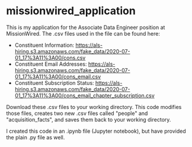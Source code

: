 # missionwired_application
This is my application for the Associate Data Engineer position at MissionWired.
The .csv files used in the file can be found here: 
* Constituent Information: https://als-hiring.s3.amazonaws.com/fake_data/2020-07-01_17%3A11%3A00/cons.csv
* Constituent Email Addresses: https://als-hiring.s3.amazonaws.com/fake_data/2020-07-01_17%3A11%3A00/cons_email.csv
* Constituent Subscription Status: https://als-hiring.s3.amazonaws.com/fake_data/2020-07-01_17%3A11%3A00/cons_email_chapter_subscription.csv

Download these .csv files to your working directory. 
This code modifies those files, creates two new .csv files called "people" and "acquisition_facts", and saves them back to your working directory. 

I created this code in an .ipynb file (Jupyter notebook), but have provided the plain .py file as well. 
